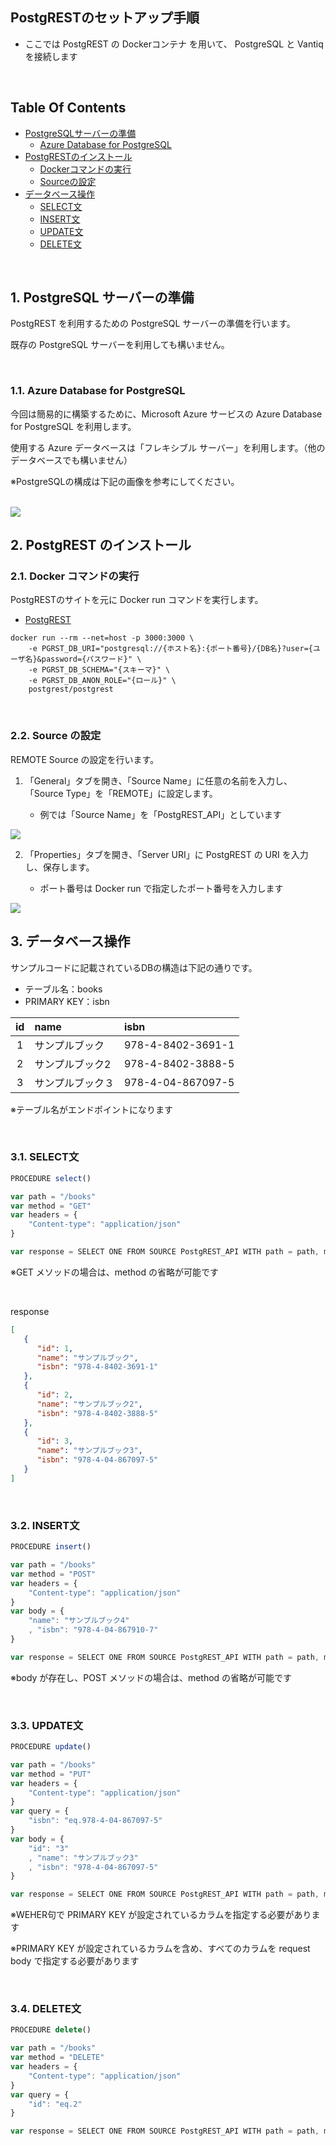 ## PostgRESTのセットアップ手順
- ここでは PostgREST の Dockerコンテナ を用いて、 PostgreSQL と Vantiq を接続します

<br />

## Table Of Contents
- [PostgreSQLサーバーの準備](#postgresql)
  - [Azure Database for PostgreSQL](#azure_db)
- [PostgRESTのインストール](#install)
  - [Dockerコマンドの実行](#docker_run)
  - [Sourceの設定](#source)
- [データベース操作](#db_operation)
  - [SELECT文](#select)
  - [INSERT文](#insert)
  - [UPDATE文](#update)
  - [DELETE文](#delete)

<br />

<h2 id="postgresql">1. PostgreSQL サーバーの準備</h2>

PostgREST を利用するための PostgreSQL サーバーの準備を行います。

既存の PostgreSQL サーバーを利用しても構いません。

<br />

<h3 id="azure_db">1.1. Azure Database for PostgreSQL</h3>

今回は簡易的に構築するために、Microsoft Azure サービスの Azure Database for PostgreSQL を利用します。

使用する Azure データベースは「フレキシブル サーバー」を利用します。（他のデータベースでも構いません）

※PostgreSQLの構成は下記の画像を参考にしてください。

<br />

<img src="../../imgs\vantiq-PostgREST\PostgrSQL_Server.png">

<br />

<h2 id="install">2. PostgREST のインストール</h2>
<h3 id="docker_run">2.1. Docker コマンドの実行</h3>

PostgRESTのサイトを元に Docker run コマンドを実行します。

- [PostgREST](https://postgrest.org/en/stable/install.html#docker)

```Shell
docker run --rm --net=host -p 3000:3000 \
    -e PGRST_DB_URI="postgresql://{ホスト名}:{ポート番号}/{DB名}?user={ユーザ名}&password={パスワード}" \
    -e PGRST_DB_SCHEMA="{スキーマ}" \
    -e PGRST_DB_ANON_ROLE="{ロール}" \
    postgrest/postgrest
```

<br />

<h3 id="source">2.2. Source の設定</h3>

REMOTE Source の設定を行います。

1. 「General」タブを開き、「Source Name」に任意の名前を入力し、「Source Type」を「REMOTE」に設定します。

   - 例では「Source Name」を「PostgREST_API」としています

<img src="../../imgs\vantiq-PostgREST\PostgREST_API_General.png">

<br />

2. 「Properties」タブを開き、「Server URI」に PostgREST の URI を入力し、保存します。

   - ポート番号は Docker run で指定したポート番号を入力します

<img src="../../imgs\vantiq-PostgREST\PostgREST_API_Properties.png">

<br />

<h2 id="db_operation">3. データベース操作</h2>

サンプルコードに記載されているDBの構造は下記の通りです。

- テーブル名：books
- PRIMARY KEY：isbn

|id|name|isbn|
|:---:|:---|:---|
|1|サンプルブック|978-4-8402-3691-1|
|2|サンプルブック2|978-4-8402-3888-5|
|3|サンプルブック３|978-4-04-867097-5|

※テーブル名がエンドポイントになります

<br />

<h3 id="select">3.1. SELECT文</h3>

```JavaScript
PROCEDURE select()

var path = "/books"
var method = "GET"
var headers = {
    "Content-type": "application/json"
}

var response = SELECT ONE FROM SOURCE PostgREST_API WITH path = path, method = method, headers = headers
```

※GET メソッドの場合は、method の省略が可能です

<br />

response
```JSON
[
   {
      "id": 1,
      "name": "サンプルブック",
      "isbn": "978-4-8402-3691-1"
   },
   {
      "id": 2,
      "name": "サンプルブック2",
      "isbn": "978-4-8402-3888-5"
   },
   {
      "id": 3,
      "name": "サンプルブック3",
      "isbn": "978-4-04-867097-5"
   }
]
```

<br />

<h3 id="insert">3.2. INSERT文</h3>

```JavaScript
PROCEDURE insert()

var path = "/books"
var method = "POST"
var headers = {
    "Content-type": "application/json"
}
var body = {
    "name": "サンプルブック4"
    , "isbn": "978-4-04-867910-7"
}

var response = SELECT ONE FROM SOURCE PostgREST_API WITH path = path, method = method, headers = headers, body = body
```

※body が存在し、POST メソッドの場合は、method の省略が可能です

<br />

<h3 id="update">3.3. UPDATE文</h3>

```JavaScript
PROCEDURE update()

var path = "/books"
var method = "PUT"
var headers = {
    "Content-type": "application/json"
}
var query = {
    "isbn": "eq.978-4-04-867097-5"
}
var body = {
    "id": "3"
    , "name": "サンプルブック3"
    , "isbn": "978-4-04-867097-5"
}

var response = SELECT ONE FROM SOURCE PostgREST_API WITH path = path, method = method, headers = headers, query = query, body = body
```

※WEHER句で PRIMARY KEY が設定されているカラムを指定する必要があります

※PRIMARY KEY が設定されているカラムを含め、すべてのカラムを request body で指定する必要があります

<br />

<h3 id="delete">3.4. DELETE文</h3>

```JavaScript
PROCEDURE delete()

var path = "/books"
var method = "DELETE"
var headers = {
    "Content-type": "application/json"
}
var query = {
    "id": "eq.2"
}

var response = SELECT ONE FROM SOURCE PostgREST_API WITH path = path, method = method, headers = headers, query = query
```
